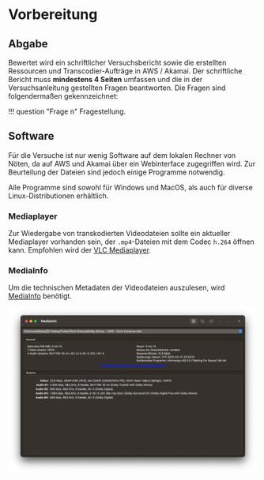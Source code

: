 # Vorbereitung

## Abgabe

Bewertet wird ein schriftlicher Versuchsbericht sowie die erstellten Ressourcen und Transcodier-Aufträge in AWS / Akamai. Der schriftliche Bericht muss **mindestens 4 Seiten** umfassen und die in der Versuchsanleitung gestellten Fragen beantworten. Die Fragen sind folgendermaßen gekennzeichnet:

!!! question "Frage n"
    Fragestellung.

## Software

Für die Versuche ist nur wenig Software auf dem lokalen Rechner von Nöten, da auf AWS und Akamai über ein Webinterface zugegriffen wird. Zur Beurteilung der Dateien sind jedoch einige Programme notwendig. 

Alle Programme sind sowohl für Windows und MacOS, als auch für diverse Linux-Distributionen erhältlich.

### Mediaplayer

Zur Wiedergabe von transkodierten Videodateien sollte ein aktueller Mediaplayer vorhanden sein, der `.mp4`-Dateien mit dem Codec `h.264` öffnen kann. Empfohlen wird der [VLC Mediaplayer](https://www.videolan.org/vlc/index.de.html).

### MediaInfo

Um die technischen Metadaten der Videodateien auszulesen, wird [MediaInfo](https://mediaarea.net/en/MediaInfo) benötigt.

![MediaInfo Screenshot](assets/mediainfo.png)